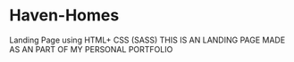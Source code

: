 # Haven-Homes
Landing Page using HTML+ CSS (SASS) 
THIS IS AN LANDING PAGE MADE AS AN PART OF MY PERSONAL PORTFOLIO 

